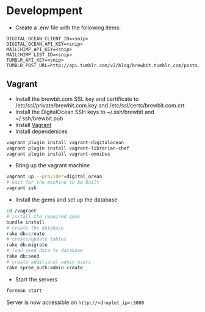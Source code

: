 

# Developmpent

* Create a .env file with the following items:
```
DIGITAL_OCEAN_CLIENT_ID=<snip>
DIGITAL_OCEAN_API_KEY=<snip>
MAILCHIMP_API_KEY=<snip>
MAILCHIMP_LIST_ID=<snip>
TUMBLR_API_KEY=<snip>
TUMBLR_POST_URL=http://api.tumblr.com/v2/blog/brewbit.tumblr.com/posts/text
```

## Vagrant

* Install the brewbit.com SSL key and certificate to /etc/ssl/private/brewbit.com.key and /etc/ssl/certs/brewbit.com.crt
* Install the DigitalOcean SSH keys to ~/.ssh/brewbit and ~/.ssh/brewbit.pub
* Install [Vagrant](http://www.vagrantup.com/)
* Install dependenices
```bash
vagrant plugin install vagrant-digitalocean
vagrant plugin install vagrant-librarian-chef
vagrant plugin install vagrant-omnibus
```
* Bring up the vagrant machine
```bash
vagrant up --provider=digital_ocean
# wait for the machine to be built
vagrant ssh
```
* Install the gems and set up the database
```bash
cd /vagrant
# install the required gems
bundle install
# create the database
rake db:create
# create/update tables
rake db:migrate
# load seed data to database
rake db:seed
# create additional admin users
rake spree_auth:admin:create
```
* Start the servers
```bash
foreman start
```

Server is now accessible on `http://<droplet_ip>:3000`


